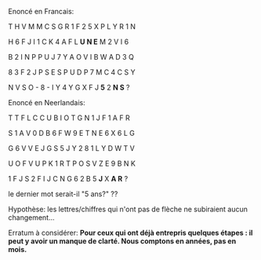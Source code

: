 Enoncé en Francais:

T H V M M C S G R 1 F 2 5 X P L Y R 1 N 

H 6 F J I 1 C K 4 A F L **U N E** M 2 V I 6 

B 2 I N P P U J 7 Y A O V I B W A D 3 Q 

8 3 F 2 J P S E S P U D P 7 M C 4 C S Y 

N V S O - 8 - I Y 4 Y G X F J **5** 2 **N S** ?

Enoncé en Neerlandais:

T T F L C C U B I O T G N 1 J F 1 A F R 

S 1 A V 0 D B 6 F W 9 E T N E 6 X 6 L G 

G 6 V V E J G S 5 J Y 2 8 1 L Y D W T V 

U O F V U P K 1 R T P O S V Z E 9 B N K 

1 F J S 2 F I J C N G 6 2 B 5 **J** X **A R** ?

le dernier mot serait-il "5 ans?" ??

Hypothèse: les lettres/chiffres qui n'ont pas de flèche ne subiraient aucun changement...

Erratum à considérer: **Pour ceux qui ont déjà entrepris quelques étapes : il peut y avoir un manque de clarté. Nous comptons en années, pas en mois.**
